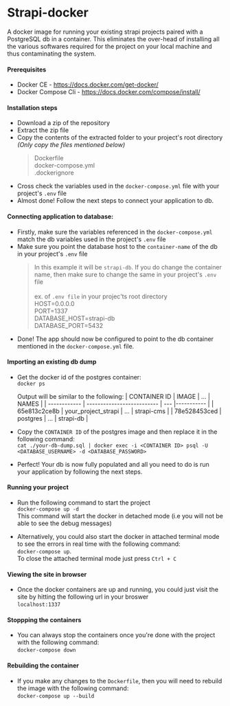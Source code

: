 # Strapi-docker
A docker image for running your existing strapi projects paired with a PostgreSQL db in a container. This eliminates the over-head of installing all the various softwares required for the project on your local machine and thus contaminating the system. 

#### Prerequisites
- Docker CE - https://docs.docker.com/get-docker/
- Docker Compose Cli - https://docs.docker.com/compose/install/

#### Installation steps
- Download a zip of the repository
- Extract the zip file
- Copy the contents of the extracted folder to your project's root directory *(Only copy the files mentioned below)*
  > Dockerfile\
  > docker-compose.yml\
  > .dockerignore
- Cross check the variables used in the `docker-compose.yml` file with your project's `.env` file
- Almost done! Follow the next steps to connect your application to db. 

#### Connecting application to database:
- Firstly, make sure the variables referenced in the `docker-compose.yml` match the db variables used in the project's `.env` file
- Make sure you point the database host to the `container-name` of the db in your project's `.env` file
  > In this example it will be `strapi-db`. If you do change the container name, then make sure to change the same in your project's `.env` file\
  > \
  > ex. of `.env file` in your projec'ts root directory\
  > HOST=0.0.0.0\
  > PORT=1337\
  > DATABASE_HOST=strapi-db\
  > DATABASE_PORT=5432
- Done! The app should now be configured to point to the db container mentioned in the `docker-compose.yml` file. 

#### Importing an existing db dump
- Get the docker id of the postgres container:\
  `docker ps`
  
  Output will be similar to the following:
  | CONTAINER ID |  IMAGE                     | ... |  NAMES     |
  | ------------ | -------------------------- | --- |----------- |
  | 65e813c2ce8b |  your_project_strapi       | ... | strapi-cms |
  | 78e528453ced |  postgres                  | ... | strapi-db  |
  
- Copy the `CONTAINER ID` of the postgres image and then replace it in the following command:\
 `cat ./your-db-dump.sql | docker exec -i <CONTAINER ID> psql -U <DATABASE_USERNAME> -d <DATABASE_PASSWORD>`
- Perfect! Your db is now fully populated and all you need to do is run your application by following the next steps. 

#### Running your project
- Run the following command to start the project\
`docker-compose up -d`\
This command will start the docker in detached mode (i.e you will not be able to see the debug messages)

- Alternatively, you could also start the docker in attached terminal mode to see the errors in real time with the following command:\
`docker-compose up`. \
To close the attached terminal mode just press `Ctrl + C`

#### Viewing the site in browser
- Once the docker containers are up and running, you could just visit the site by hitting the following url in your broswer\
`localhost:1337`

#### Stoppping the containers
- You can always stop the containers once you're done with the project with the following command:\
`docker-compose down`

#### Rebuilding the container
- If you make any changes to the `Dockerfile`, then you will need to rebuild the image with the following command:\
`docker-compose up --build`
